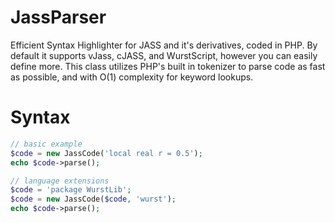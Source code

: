 JassParser
==========

Efficient Syntax Highlighter for JASS and it's derivatives, coded in PHP. By default it supports vJass, cJASS, and WurstScript, however you can easily define more. This class utilizes PHP's built in tokenizer to parse code as fast as possible, and with O(1) complexity for keyword lookups.

Syntax
==========

```php
// basic example
$code = new JassCode('local real r = 0.5');
echo $code->parse();

// language extensions
$code = 'package WurstLib';
$code = new JassCode($code, 'wurst');
echo $code->parse();
```
